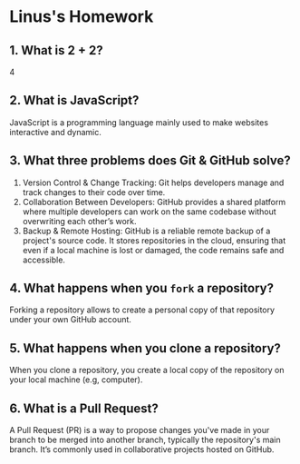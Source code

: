 # Linus's Homework

## 1. What is 2 + 2?
   4
## 2. What is JavaScript?
JavaScript is a programming language mainly used to make websites interactive and dynamic.

## 3. What three problems does Git & GitHub solve?
1. Version Control & Change Tracking: Git helps developers manage and track changes to their code over time.
2. Collaboration Between Developers: GitHub provides a shared platform where multiple developers can work on the same codebase without overwriting each other’s work.
3. Backup & Remote Hosting: GitHub is a reliable remote backup of a project's source code. It stores repositories in the cloud, ensuring that even if a local machine is lost or damaged, the code remains safe and accessible. 

## 4. What happens when you `fork` a repository?
Forking a repository allows to create a personal copy of that repository under your own GitHub account. 

## 5. What happens when you clone a repository?
When you clone a repository, you create a local copy of the repository on your local machine (e.g, computer).

## 6. What is a Pull Request?
A Pull Request (PR) is a way to propose changes you've made in your branch to be merged into another branch, typically the repository's main branch. It’s commonly used in collaborative projects hosted on GitHub.
